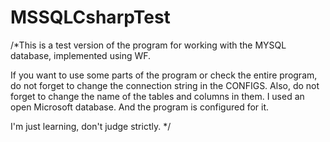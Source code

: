 # MSSQLCsharpTest
/*This is a test version of the program for working with the MYSQL database, implemented using WF.

If you want to use some parts of the program or check the entire program, do not forget to change the connection string in the CONFIGS.
Also, do not forget to change the name of the tables and columns in them.
I used an open Microsoft database. And the program is configured for it.























I'm just learning, don't judge strictly. */
